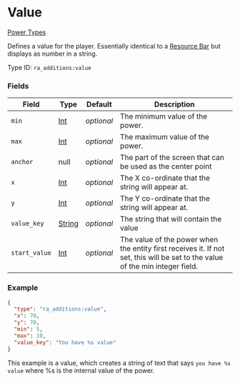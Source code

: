 # Value
[Power Types](../power_types.md)

Defines a value for the player. Essentially identical to a [Resource Bar](https://origins.readthedocs.io/en/latest/types/power_types/resource/) but displays as number in a string.

Type ID: `ra_additions:value`
### Fields
 | Field | Type | Default | Description | 
|---|---|---|---|
 | `min` | [Int](../data_types/int.md) | _optional_ | The minimum value of the power. | 
 | `max` | [Int](../data_types/int.md) | _optional_ | The maximum value of the power. | 
 | `anchor` | null | _optional_ | The part of the screen that can be used as the center point | 
 | `x` | [Int](../data_types/int.md) | _optional_ | The X co-ordinate that the string will appear at. | 
 | `y` | [Int](../data_types/int.md) | _optional_ | The Y co-ordinate that the string will appear at. | 
 | `value_key` | [String](../data_types/string.md) | _optional_ | The string that will contain the value | 
 | `start_value` | [Int](../data_types/int.md) | _optional_ | The value of the power when the entity first receives it. If not set, this will be set to the value of the min integer field. | 

### Example
```json
{
  "type": "ra_additions:value",
  "x": 70,
  "y": 70,
  "min": 5,
  "max": 10,
  "value_key": "You have %s value"
}
```
This example is a value, which creates a string of text that says `you have %s value` where %s is the internal value of the power.
